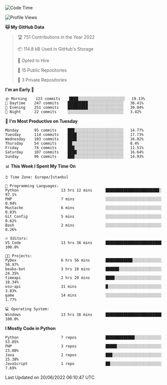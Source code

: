 <!--START_SECTION:waka-->
![Code Time](http://img.shields.io/badge/Code%20Time-329%20hrs%2016%20mins-blue)

![Profile Views](http://img.shields.io/badge/Profile%20Views-0-blue)

**🐱 My GitHub Data** 

> 🏆 751 Contributions in the Year 2022
 > 
> 📦 114.8 kB Used in GitHub's Storage 
 > 
> 💼 Opted to Hire
 > 
> 📜 15 Public Repositories 
 > 
> 🔑 3 Private Repositories  
 > 
**I'm an Early 🐤** 

```text
🌞 Morning    123 commits    ████░░░░░░░░░░░░░░░░░░░░░   19.13% 
🌆 Daytime    247 commits    █████████░░░░░░░░░░░░░░░░   38.41% 
🌃 Evening    251 commits    █████████░░░░░░░░░░░░░░░░   39.04% 
🌙 Night      22 commits     ░░░░░░░░░░░░░░░░░░░░░░░░░   3.42%

```
📅 **I'm Most Productive on Tuesday** 

```text
Monday       95 commits     ███░░░░░░░░░░░░░░░░░░░░░░   14.77% 
Tuesday      114 commits    ████░░░░░░░░░░░░░░░░░░░░░   17.73% 
Wednesday    103 commits    ████░░░░░░░░░░░░░░░░░░░░░   16.02% 
Thursday     54 commits     ██░░░░░░░░░░░░░░░░░░░░░░░   8.4% 
Friday       74 commits     ███░░░░░░░░░░░░░░░░░░░░░░   11.51% 
Saturday     107 commits    ████░░░░░░░░░░░░░░░░░░░░░   16.64% 
Sunday       96 commits     ███░░░░░░░░░░░░░░░░░░░░░░   14.93%

```


📊 **This Week I Spent My Time On** 

```text
⌚︎ Time Zone: Europe/Istanbul

💬 Programming Languages: 
Python                   13 hrs 12 mins      ████████████████████████░   97.1% 
PHP                      7 mins              ░░░░░░░░░░░░░░░░░░░░░░░░░   0.94% 
Mustache                 6 mins              ░░░░░░░░░░░░░░░░░░░░░░░░░   0.83% 
Git Config               5 mins              ░░░░░░░░░░░░░░░░░░░░░░░░░   0.62% 
Bash                     2 mins              ░░░░░░░░░░░░░░░░░░░░░░░░░   0.26%

🔥 Editors: 
VS Code                  13 hrs 36 mins      █████████████████████████   100.0%

🐱‍💻 Projects: 
PyDex                    6 hrs 56 mins       ████████████░░░░░░░░░░░░░   50.97% 
beako-bot                3 hrs 18 mins       ██████░░░░░░░░░░░░░░░░░░░   24.35% 
timeapi                  2 hrs 29 mins       ████░░░░░░░░░░░░░░░░░░░░░   18.34% 
osu-api                  31 mins             █░░░░░░░░░░░░░░░░░░░░░░░░   3.83% 
game                     14 mins             ░░░░░░░░░░░░░░░░░░░░░░░░░   1.77%

💻 Operating System: 
Windows                  13 hrs 36 mins      █████████████████████████   100.0%

```

**I Mostly Code in Python** 

```text
Python                   7 repos             █████████████░░░░░░░░░░░░   53.85% 
PHP                      3 repos             █████░░░░░░░░░░░░░░░░░░░░   23.08% 
Java                     2 repos             ███░░░░░░░░░░░░░░░░░░░░░░   15.38% 
JavaScript               1 repo              ██░░░░░░░░░░░░░░░░░░░░░░░   7.69%

```



 Last Updated on 20/06/2022 06:10:47 UTC
<!--END_SECTION:waka-->

<!--
**3nws/3nws** is a ✨ _special_ ✨ repository because its `README.md` (this file) appears on your GitHub profile.

Here are some ideas to get you started:

- 🔭 I’m currently working on ...
- 🌱 I’m currently learning ...
- 👯 I’m looking to collaborate on ...
- 🤔 I’m looking for help with ...
- 💬 Ask me about ...
- 📫 How to reach me: ...
- 😄 Pronouns: ...
- ⚡ Fun fact: ...
-->

